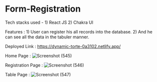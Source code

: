 # Form-Registration

Tech stacks used - 
    1) React JS
    2) Chakra UI
    
Features : 1) User can register his all records into the database.
           2) And he can see all the data in the tabuler manner.
           
Deployed Link : https://dynamic-torte-0a3102.netlify.app/
           
Home Page : ![Screenshot (545)](https://user-images.githubusercontent.com/96245223/175018821-e88f5276-9221-48cb-b3ff-94599e5424da.png)

Registration Page : ![Screenshot (546)](https://user-images.githubusercontent.com/96245223/175018928-af72c7ff-bea3-452f-8fc6-aa5c1530e72f.png)

Table Page : ![Screenshot (547)](https://user-images.githubusercontent.com/96245223/175019023-9c59b68c-0ed9-40a1-ad7e-4a24e18db9f8.png)

